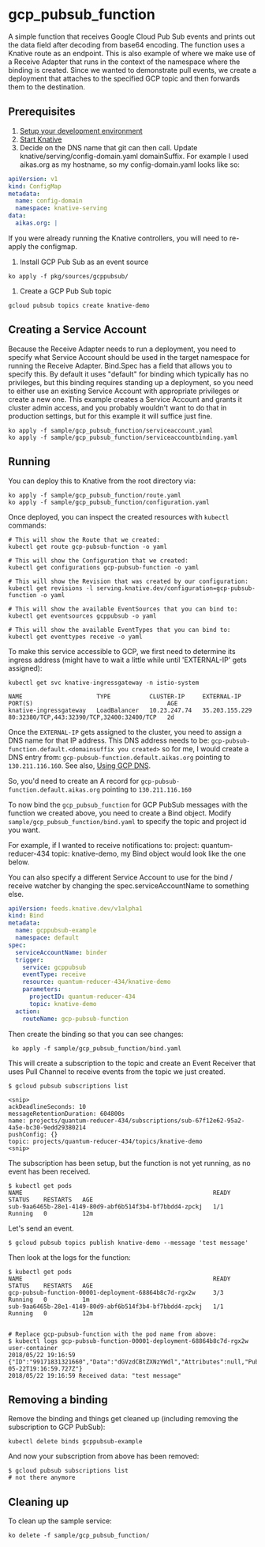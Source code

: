 # gcp_pubsub_function

A simple function that receives Google Cloud Pub Sub events and prints out the
data field after decoding from base64 encoding. The function uses a Knative
route as an endpoint. This is also example of where we make use of a Receive
Adapter that runs in the context of the namespace where the binding is created.
Since we wanted to demonstrate pull events, we create a deployment that
attaches to the specified GCP topic and then forwards them to the destination.

## Prerequisites

1. [Setup your development environment](../../DEVELOPMENT.md#getting-started)
1. [Start Knative](../../README.md#start-knative)
1. Decide on the DNS name that git can then call. Update knative/serving/config-domain.yaml domainSuffix.
For example I used aikas.org as my hostname, so my config-domain.yaml looks like so:

```yaml
apiVersion: v1
kind: ConfigMap
metadata:
  name: config-domain
  namespace: knative-serving
data:
  aikas.org: |
```

If you were already running the Knative controllers, you will need to re-apply
the configmap.

1. Install GCP Pub Sub as an event source
```shell
ko apply -f pkg/sources/gcppubsub/
```

1. Create a GCP Pub Sub topic

```shell
gcloud pubsub topics create knative-demo
```


## Creating a Service Account

Because the Receive Adapter needs to run a deployment, you need to specify what
Service Account should be used in the target namespace for running the Receive
Adapter. Bind.Spec has a field that allows you to specify this. By default it
uses "default" for binding which typically has no privileges, but this binding
requires standing up a deployment, so you need to either use an existing
Service Account with appropriate privileges or create a new one. This example
creates a Service Account and grants it cluster admin access, and you probably
wouldn't want to do that in production settings, but for this example it will
suffice just fine.


```shell
ko apply -f sample/gcp_pubsub_function/serviceaccount.yaml
ko apply -f sample/gcp_pubsub_function/serviceaccountbinding.yaml
```

## Running

You can deploy this to Knative from the root directory via:
```shell
ko apply -f sample/gcp_pubsub_function/route.yaml
ko apply -f sample/gcp_pubsub_function/configuration.yaml
```

Once deployed, you can inspect the created resources with `kubectl` commands:

```shell
# This will show the Route that we created:
kubectl get route gcp-pubsub-function -o yaml

# This will show the Configuration that we created:
kubectl get configurations gcp-pubsub-function -o yaml

# This will show the Revision that was created by our configuration:
kubectl get revisions -l serving.knative.dev/configuration=gcp-pubsub-function -o yaml

# This will show the available EventSources that you can bind to:
kubectl get eventsources gcppubsub -o yaml

# This will show the available EventTypes that you can bind to:
kubectl get eventtypes receive -o yaml
```

To make this service accessible to GCP, we first need to determine its ingress
address (might have to wait a little while until 'EXTERNAL-IP' gets assigned):

```shell
kubectl get svc knative-ingressgateway -n istio-system

NAME                     TYPE           CLUSTER-IP     EXTERNAL-IP      PORT(S)                                      AGE
knative-ingressgateway   LoadBalancer   10.23.247.74   35.203.155.229   80:32380/TCP,443:32390/TCP,32400:32400/TCP   2d
```

Once the `EXTERNAL-IP` gets assigned to the cluster, you need to assign a DNS name
for that IP address. This DNS address needs to be:
`gcp-pubsub-function.default.<domainsuffix you created>` so for me, I would
create a DNS entry from: `gcp-pubsub-function.default.aikas.org` pointing to
`130.211.116.160`. See also, [Using GCP
DNS](https://support.google.com/domains/answer/3290350).

So, you'd need to create an A record for
`gcp-pubsub-function.default.aikas.org` pointing to `130.211.116.160`

To now bind the `gcp_pubsub_function` for GCP PubSub messages with the function
we created above, you need to create a Bind object. Modify
`sample/gcp_pubsub_function/bind.yaml` to specify the topic and project id you
want.

For example, if I wanted to receive notifications to: project:
quantum-reducer-434 topic: knative-demo, my Bind object would look like the one
below.

You can also specify a different Service Account to use for the bind / receive
watcher by changing the spec.serviceAccountName to something else.

```yaml
apiVersion: feeds.knative.dev/v1alpha1
kind: Bind
metadata:
  name: gcppubsub-example
  namespace: default
spec:
  serviceAccountName: binder
  trigger:
    service: gcppubsub
    eventType: receive
    resource: quantum-reducer-434/knative-demo
    parameters:
      projectID: quantum-reducer-434
      topic: knative-demo
  action:
    routeName: gcp-pubsub-function
```

Then create the binding so that you can see changes:

```shell
 ko apply -f sample/gcp_pubsub_function/bind.yaml
```


This will create a subscription to the topic and create an Event Receiver that
uses Pull Channel to receive events from the topic we just created.

```shell
$ gcloud pubsub subscriptions list

<snip>
ackDeadlineSeconds: 10
messageRetentionDuration: 604800s
name: projects/quantum-reducer-434/subscriptions/sub-67f12e62-95a2-4a5e-bc30-9edd29380214
pushConfig: {}
topic: projects/quantum-reducer-434/topics/knative-demo
<snip>

```

The subscription has been setup, but the function is not yet running, as no
event has been received.


```shell
$ kubectl get pods
NAME                                                      READY     STATUS    RESTARTS   AGE
sub-9aa6465b-28e1-4149-80d9-abf6b514f3b4-bf7bbdd4-zpckj   1/1       Running   0          12m
```

Let's send an event.

```shell
$ gcloud pubsub topics publish knative-demo --message 'test message'
```

Then look at the logs for the function:

```shell
$ kubectl get pods
NAME                                                      READY     STATUS    RESTARTS   AGE
gcp-pubsub-function-00001-deployment-68864b8c7d-rgx2w     3/3       Running   0          1m
sub-9aa6465b-28e1-4149-80d9-abf6b514f3b4-bf7bbdd4-zpckj   1/1       Running   0          12m


# Replace gcp-pubsub-function with the pod name from above:
$ kubectl logs gcp-pubsub-function-00001-deployment-68864b8c7d-rgx2w user-container
2018/05/22 19:16:59 {"ID":"99171831321660","Data":"dGVzdCBtZXNzYWdl","Attributes":null,"PublishTime":"2018-05-22T19:16:59.727Z"}
2018/05/22 19:16:59 Received data: "test message"
```

## Removing a binding

Remove the binding and things get cleaned up (including removing the
subscription to GCP PubSub):

```shell
kubectl delete binds gcppubsub-example
```

And now your subscription from above has been removed:

```shell
$ gcloud pubsub subscriptions list
# not there anymore
```


## Cleaning up

To clean up the sample service:

```shell
ko delete -f sample/gcp_pubsub_function/
```
